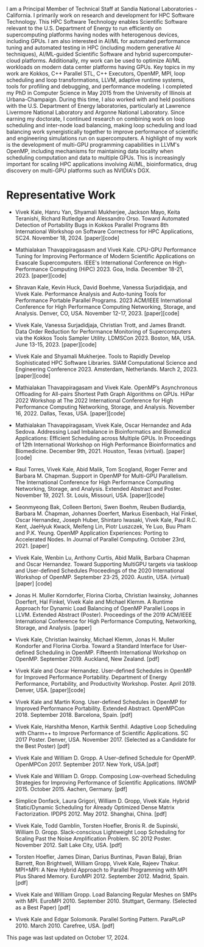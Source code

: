 
I am a Principal Member of Technical Staff at Sandia National Laboratories - California. I primarily work on research and development for HPC Software Technology. This HPC Software Technology enables Scientific Software relevant to the U.S. Department of Energy to run efficiently on supercomputing platforms having nodes with heterogenous devices, including GPUs. I am also interested in AI/ML for automated performance tuning and automated testing in HPC (including modern generative AI techniques), AI/ML-guided Scientific Software and hybrid supercomputer-cloud platforms. Additionally, my work can be used to optimize AI/ML workloads on modern data center platforms having GPUs. Key topics in my work are Kokkos, C++ Parallel STL, C++ Executors, OpenMP, MPI, loop scheduling and loop transformations, LLVM, adaptive runtime systems, tools for profiling and debugging, and performance modeling. I completed my PhD in Computer Science in May 2015 from the University of Illinois at Urbana-Champaign. During this time, I also worked with and held positions with the U.S. Department of Energy laboratories, particularly at Lawrence Livermore National Laboratory and Argonne National Laboratory. Since earning my doctorate, I continued research on combining work on loop scheduling and inter-node load balancing, making loop scheduling and load balancing work synergistically together to improve performance of scientific and engineering simulations run on supercomputers. A highlight of my work is the development of multi-GPU programming capabilities in LLVM's OpenMP, including mechanisms for maintaining data locality when scheduling computation and data to multiple GPUs. This is increasingly important for scaling HPC applications involving AI/ML, bioinformatics, drug discovery on multi-GPU platforms such as NVIDIA's DGX.

# Representative Work
* Vivek Kale, Hanru Yan, Shyamali Mukherjee, Jackson Mayo, Keita Teranishi, Richard Rutledge and Alessandro Orso. Toward Automated Detection of Portability Bugs in Kokkos Parallel Programs   8th International Workshop on Software Correctness for HPC Applications, SC24. November 18, 2024. [paper][code]

* Mathialakan Thavappiragasasm and Vivek Kale. CPU-GPU Performance Tuning for Improving Performance of Modern Scientific Applications on Exascale Supercomputers.   IEEE's International Conference on High-Performance Computing (HiPC) 2023. Goa, India. December 18-21, 2023. [paper][code]

* Shravan Kale, Kevin Huck, David Boehme, Vanessa Surjadidjaja, and Vivek Kale. Performance Analysis and Auto-tuning Tools for Performance Portable Parallel Programs.   2023 ACM/IEEE International Conference for High Performance Computing Networking, Storage, and Analysis. Denver, CO, USA. November 12-17, 2023.   [paper][code]

* Vivek Kale, Vanessa Surjadidjaja, Christian Trott, and James Brandt. Data Order Reduction for Performance Monitoring of Supercomputers via the Kokkos Tools Sampler Utility.   LDMSCon 2023. Boston, MA, USA. June 13-15, 2023.   [paper][code]

* Vivek Kale and Shyamali Mukherjee. Tools to Rapidly Develop Sophisticated HPC Software Libraries.   SIAM Computational Science and Engineering Conference 2023. Amsterdam, Netherlands. March 2, 2023.   [paper][code]

* Mathialakan Thavappiragasam and Vivek Kale. OpenMP’s Asynchronous Offloading for All-pairs Shortest Path Graph Algorithms on GPUs.   HiPar 2022 Workshop at The 2022 International Conference for High Performance Computing Networking, Storage, and Analysis. November 16, 2022. Dallas, Texas, USA.  [paper][code]

* Mathialakan Thavappiragasam, Vivek Kale, Oscar Hernandez and Ada Sedova. Addressing Load Imbalance in Bioinformatics and Biomedical Applications: Efficient Scheduling across Multiple GPUs.   In Proceedings of 12th International Workshop on High Performance Bioinformatics and Biomedicine. December 9th, 2021. Houston, Texas (virtual). [paper][code]

* Raul Torres, Vivek Kale, Abid Malik, Tom Scogland, Roger Ferrer and Barbara M. Chapman. Support in OpenMP for Multi-GPU Parallelism.   The International Conference for High Performance Computing Networking, Storage, and Analysis. Extended Abstract and Poster. November 19, 2021. St. Louis, Missouri, USA. [paper][code]

* Seonmyeong Bak, Colleen Bertoni, Swen Boehm, Reuben Budiardja, Barbara M. Chapman, Johannes Doerfert, Markus Eisenbach, Hal Finkel, Oscar Hernandez, Joseph Huber, Shintaro Iwasaki, Vivek Kale, Paul R.C. Kent, JaeHyuk Kwack, Meifeng Lin, Piotr Luszczek, Ye Luo, Buu Pham and P.K. Yeung. OpenMP Application Experiences: Porting to Accelerated Nodes.   In Journal of Parallel Computing. October 23rd, 2021.   [paper]

* Vivek Kale, Wenbin Lu, Anthony Curtis, Abid Malik, Barbara Chapman and Oscar Hernandez. Toward Supporting MultiGPU targets via taskloop and User-defined Schedules   Proceedings of the 2020 International Workshop of OpenMP. September 23-25, 2020. Austin, USA. (virtual)   [paper] [code]

* Jonas H. Muller Korndorfer, Florina Ciorba, Christian Iwainsky, Johannes Doerfert, Hal Finkel, Vivek Kale and Michael Klemm. A Runtime Approach for Dynamic Load Balancing of OpenMP Parallel Loops in LLVM.   Extended Abstract (Poster). Proceedings of the 2019 ACM/IEEE International Conference for High Performance Computing, Networking, Storage, and Analysis.   [paper]

* Vivek Kale, Christian Iwainsky, Michael Klemm, Jonas H. Muller Kondorfer and Florina Ciorba. Toward a Standard Interface for User-defined Scheduling in OpenMP. Fifteenth International Workshop on OpenMP. September 2019. Auckland, New Zealand.   [pdf]

* Vivek Kale and Oscar Hernandez. User-defined Schedules in OpenMP for Improved Performance Portability. Department of Energy Performance, Portability, and Productivity Workshop. Poster. April 2019. Denver, USA. [paper][code]

* Vivek Kale and Martin Kong. User-defined Schedules in OpenMP for Improved Performance Portability.  Extended Abstract. OpenMPCon 2018. September 2018. Barcelona, Spain.   [pdf]

* Vivek Kale, Harshitha Menon, Karthik Senthil. Adaptive Loop Scheduling with Charm++ to Improve Performance of Scientific Applications. SC 2017 Poster. Denver, USA. November 2017. (Selected as a Candidate for the Best Poster) [pdf]

* Vivek Kale and William D. Gropp. A User-defined Schedule for OpenMP. OpenMPCon 2017.  September 2017. New York, USA.[pdf]

* Vivek Kale and William D. Gropp. Composing Low-overhead Scheduling Strategies for Improving Performance of Scientific Applications. IWOMP 2015. October 2015. Aachen, Germany. [pdf]

* Simplice Donfack, Laura Grigori, William D. Gropp, Vivek Kale. Hybrid Static/Dynamic Scheduling for Already Optimized Dense Matrix Factorization. IPDPS 2012. May 2012. Shanghai, China. [pdf]

* Vivek Kale, Todd Gamblin, Torsten Hoefler, Bronis R. de Supinski, William D. Gropp. Slack-conscious Lightweight Loop Scheduling for Scaling Past the Noise Amplification Problem. SC 2012 Poster. November 2012. Salt Lake City, USA.  [pdf]

* Torsten Hoefler, James Dinan, Darius Buntinas, Pavan Balaji, Brian Barrett, Ron Brightwell, William Gropp, Vivek Kale, Rajeev Thakur. MPI+MPI: A New Hybrid Approach to Parallel Programming with MPI Plus Shared Memory. EuroMPI 2012. September 2012. Madrid, Spain. [pdf]

* Vivek Kale and William Gropp. Load Balancing Regular Meshes on SMPs with MPI. EuroMPI 2010. September 2010. Stuttgart, Germany. (Selected as a Best Paper) [pdf]

* Vivek Kale and Edgar Solomonik. Parallel Sorting Pattern. ParaPLoP 2010. March 2010. Carefree, USA. [pdf]


This page was last updated on October  17, 2024.
